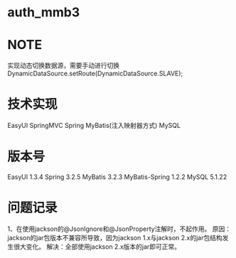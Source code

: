 auth_mmb3
=========

NOTE
=========
实现动态切换数据源，需要手动进行切换DynamicDataSource.setRoute(DynamicDataSource.SLAVE);

技术实现
=========
EasyUI
SpringMVC
Spring
MyBatis(注入映射器方式)
MySQL

版本号
==============
EasyUI 1.3.4
Spring 3.2.5
MyBatis 3.2.3
MyBatis-Spring 1.2.2
MySQL 5.1.22



问题记录
=========
1、在使用jackson的@JsonIgnore和@JsonProperty注解时，不起作用。
原因：jackson的jar包版本不兼容所导致，因为jackson 1.x与jackson 2.x的jar包结构发生很大变化。
解决：全部使用jackson 2.x版本的jar即可正常。

